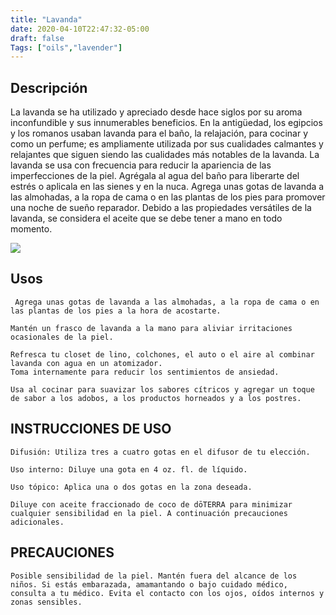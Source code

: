 ```yaml
---
title: "Lavanda"
date: 2020-04-10T22:47:32-05:00
draft: false
Tags: ["oils","lavender"]
---
```


## Descripción

La lavanda se ha utilizado y apreciado desde hace siglos por su aroma inconfundible y sus innumerables beneficios. En la antigüedad, los egipcios y los romanos usaban lavanda para el baño, la relajación, para cocinar y como un perfume; es ampliamente utilizada por sus cualidades calmantes y relajantes que siguen siendo las cualidades más notables de la lavanda. La lavanda se usa con frecuencia para reducir la apariencia de las imperfecciones de la piel. Agrégala al agua del baño para liberarte del estrés o aplicala en las sienes y en la nuca. Agrega unas gotas de lavanda a las almohadas, a la ropa de cama o en las plantas de los pies para promover una noche de sueño reparador. Debido a las propiedades versátiles de la lavanda, se considera el aceite que se debe tener a mano en todo momento.

![](/images/lavanda.jpg#center)

## Usos

     Agrega unas gotas de lavanda a las almohadas, a la ropa de cama o en las plantas de los pies a la hora de acostarte.

    Mantén un frasco de lavanda a la mano para aliviar irritaciones ocasionales de la piel.

    Refresca tu closet de lino, colchones, el auto o el aire al combinar lavanda con agua en un atomizador.
    Toma internamente para reducir los sentimientos de ansiedad.
    
    Usa al cocinar para suavizar los sabores cítricos y agregar un toque de sabor a los adobos, a los productos horneados y a los postres.


## INSTRUCCIONES DE USO

    Difusión: Utiliza tres a cuatro gotas en el difusor de tu elección.

    Uso interno: Diluye una gota en 4 oz. fl. de líquido.

    Uso tópico: Aplica una o dos gotas en la zona deseada. 

    Diluye con aceite fraccionado de coco de dōTERRA para minimizar cualquier sensibilidad en la piel. A continuación precauciones adicionales.

## PRECAUCIONES

    Posible sensibilidad de la piel. Mantén fuera del alcance de los niños. Si estás embarazada, amamantando o bajo cuidado médico, consulta a tu médico. Evita el contacto con los ojos, oídos internos y zonas sensibles.